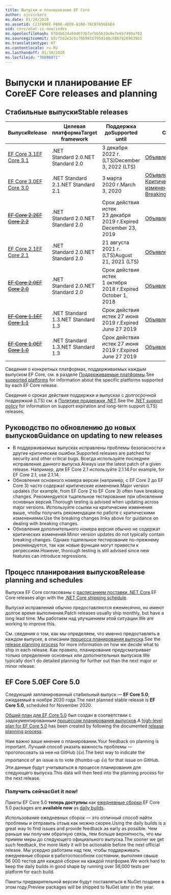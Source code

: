 ```yaml
---
title: Выпуски и планирование EF Core
author: ajcvickers
ms.date: 01/29/2020
ms.assetid: C21F89EE-FB08-4ED9-A2A0-76CB7656E6E4
uid: core/what-is-new/index
ms.openlocfilehash: 0704b624a50d0736fefbb5633e9e7e657499a703
ms.sourcegitcommit: b3cf5d2e3cb170b9916795d1d8c88678269639b1
ms.translationtype: HT
ms.contentlocale: ru-RU
ms.lasthandoff: 01/30/2020
ms.locfileid: "76888071"
---
```

# <a name="ef-core-releases-and-planning"></a><span data-ttu-id="8babe-102">Выпуски и планирование EF Core</span><span class="sxs-lookup"><span data-stu-id="8babe-102">EF Core releases and planning</span></span>

## <a name="stable-releases"></a><span data-ttu-id="8babe-103">Стабильные выпуски</span><span class="sxs-lookup"><span data-stu-id="8babe-103">Stable releases</span></span>

| <span data-ttu-id="8babe-104">Выпуск</span><span class="sxs-lookup"><span data-stu-id="8babe-104">Release</span></span> | <span data-ttu-id="8babe-105">Целевая платформа</span><span class="sxs-lookup"><span data-stu-id="8babe-105">Target framework</span></span> | <span data-ttu-id="8babe-106">Поддержка до</span><span class="sxs-lookup"><span data-stu-id="8babe-106">Supported until</span></span> | <span data-ttu-id="8babe-107">Ссылки</span><span class="sxs-lookup"><span data-stu-id="8babe-107">Links</span></span>
|:--------|------------------|-----------------|------
| [<span data-ttu-id="8babe-108">EF Core 3.1</span><span class="sxs-lookup"><span data-stu-id="8babe-108">EF Core 3.1</span></span>](https://www.nuget.org/packages/Microsoft.EntityFrameworkCore/3.1.1) | <span data-ttu-id="8babe-109">.NET Standard 2.0</span><span class="sxs-lookup"><span data-stu-id="8babe-109">.NET Standard 2.0</span></span> | <span data-ttu-id="8babe-110">3 декабря 2022 г. (LTS)</span><span class="sxs-lookup"><span data-stu-id="8babe-110">December 3, 2022 (LTS)</span></span> | [<span data-ttu-id="8babe-111">Объявление</span><span class="sxs-lookup"><span data-stu-id="8babe-111">Announcement</span></span>](https://devblogs.microsoft.com/dotnet/announcing-entity-framework-core-3-1-and-entity-framework-6-4/)
| [<span data-ttu-id="8babe-112">EF Core 3.0</span><span class="sxs-lookup"><span data-stu-id="8babe-112">EF Core 3.0</span></span>](https://www.nuget.org/packages/Microsoft.EntityFrameworkCore/3.0.1) | <span data-ttu-id="8babe-113">.NET Standard 2.1</span><span class="sxs-lookup"><span data-stu-id="8babe-113">.NET Standard 2.1</span></span> | <span data-ttu-id="8babe-114">3 марта 2020 г.</span><span class="sxs-lookup"><span data-stu-id="8babe-114">March 3, 2020</span></span> | <span data-ttu-id="8babe-115">[Объявление](https://devblogs.microsoft.com/dotnet/announcing-ef-core-3-0-and-ef-6-3-general-availability/) / [Критические изменения](ef-core-3.0/breaking-changes.md)</span><span class="sxs-lookup"><span data-stu-id="8babe-115">[Announcement](https://devblogs.microsoft.com/dotnet/announcing-ef-core-3-0-and-ef-6-3-general-availability/) / [Breaking changes](ef-core-3.0/breaking-changes.md)</span></span>
| <span data-ttu-id="8babe-116">~~[EF Core 2.2](https://www.nuget.org/packages/Microsoft.EntityFrameworkCore/2.2.6)~~</span><span class="sxs-lookup"><span data-stu-id="8babe-116">~~[EF Core 2.2](https://www.nuget.org/packages/Microsoft.EntityFrameworkCore/2.2.6)~~</span></span> | <span data-ttu-id="8babe-117">.NET Standard 2.0</span><span class="sxs-lookup"><span data-stu-id="8babe-117">.NET Standard 2.0</span></span> | <span data-ttu-id="8babe-118">Срок действия истек 23 декабря 2019 г.</span><span class="sxs-lookup"><span data-stu-id="8babe-118">Expired December 23, 2019</span></span> | [<span data-ttu-id="8babe-119">Объявление</span><span class="sxs-lookup"><span data-stu-id="8babe-119">Announcement</span></span>](https://devblogs.microsoft.com/dotnet/announcing-entity-framework-core-2-2/)
| [<span data-ttu-id="8babe-120">EF Core 2.1</span><span class="sxs-lookup"><span data-stu-id="8babe-120">EF Core 2.1</span></span>](https://www.nuget.org/packages/Microsoft.EntityFrameworkCore/2.1.14) | <span data-ttu-id="8babe-121">.NET Standard 2.0</span><span class="sxs-lookup"><span data-stu-id="8babe-121">.NET Standard 2.0</span></span> | <span data-ttu-id="8babe-122">21 августа 2021 г. (LTS)</span><span class="sxs-lookup"><span data-stu-id="8babe-122">August 21, 2021 (LTS)</span></span> | [<span data-ttu-id="8babe-123">Объявление</span><span class="sxs-lookup"><span data-stu-id="8babe-123">Announcement</span></span>](https://devblogs.microsoft.com/dotnet/announcing-entity-framework-core-2-1/)
| <span data-ttu-id="8babe-124">~~[EF Core 2.0](https://www.nuget.org/packages/Microsoft.EntityFrameworkCore/2.0.3)~~</span><span class="sxs-lookup"><span data-stu-id="8babe-124">~~[EF Core 2.0](https://www.nuget.org/packages/Microsoft.EntityFrameworkCore/2.0.3)~~</span></span> | <span data-ttu-id="8babe-125">.NET Standard 2.0</span><span class="sxs-lookup"><span data-stu-id="8babe-125">.NET Standard 2.0</span></span> | <span data-ttu-id="8babe-126">Срок действия истек 1 октября 2018 г.</span><span class="sxs-lookup"><span data-stu-id="8babe-126">Expired October 1, 2018</span></span> | [<span data-ttu-id="8babe-127">Объявление</span><span class="sxs-lookup"><span data-stu-id="8babe-127">Announcement</span></span>](https://devblogs.microsoft.com/dotnet/announcing-entity-framework-core-2-0/)
| <span data-ttu-id="8babe-128">~~[EF Core 1.1](https://www.nuget.org/packages/Microsoft.EntityFrameworkCore/1.1.6)~~</span><span class="sxs-lookup"><span data-stu-id="8babe-128">~~[EF Core 1.1](https://www.nuget.org/packages/Microsoft.EntityFrameworkCore/1.1.6)~~</span></span> | <span data-ttu-id="8babe-129">.NET Standard 1.3</span><span class="sxs-lookup"><span data-stu-id="8babe-129">.NET Standard 1.3</span></span> | <span data-ttu-id="8babe-130">Срок действия истек 27 июня 2019 г.</span><span class="sxs-lookup"><span data-stu-id="8babe-130">Expired June 27 2019</span></span> | [<span data-ttu-id="8babe-131">Объявление</span><span class="sxs-lookup"><span data-stu-id="8babe-131">Announcement</span></span>](https://devblogs.microsoft.com/dotnet/announcing-entity-framework-core-1-1/)
| <span data-ttu-id="8babe-132">~~[EF Core 1.0](https://www.nuget.org/packages/Microsoft.EntityFrameworkCore/1.0.6)~~</span><span class="sxs-lookup"><span data-stu-id="8babe-132">~~[EF Core 1.0](https://www.nuget.org/packages/Microsoft.EntityFrameworkCore/1.0.6)~~</span></span> | <span data-ttu-id="8babe-133">.NET Standard 1.3</span><span class="sxs-lookup"><span data-stu-id="8babe-133">.NET Standard 1.3</span></span> | <span data-ttu-id="8babe-134">Срок действия истек 27 июня 2019 г.</span><span class="sxs-lookup"><span data-stu-id="8babe-134">Expired June 27 2019</span></span> | [<span data-ttu-id="8babe-135">Объявление</span><span class="sxs-lookup"><span data-stu-id="8babe-135">Announcement</span></span>](https://devblogs.microsoft.com/dotnet/entity-framework-core-1-0-0-available/)

<span data-ttu-id="8babe-136">Сведения о конкретных платформах, поддерживаемых каждым выпуском EF Core, см. в разделе [Поддерживаемые платформы](../platforms/index.md).</span><span class="sxs-lookup"><span data-stu-id="8babe-136">See [supported platforms](../platforms/index.md) for information about the specific platforms supported by each EF Core release.</span></span>

<span data-ttu-id="8babe-137">Сведения о сроках действия поддержки и выпусках с долгосрочной поддержкой (LTS) см. в [Политике поддержки .NET](https://dotnet.microsoft.com/platform/support/policy/dotnet-core).</span><span class="sxs-lookup"><span data-stu-id="8babe-137">See the [.NET support policy](https://dotnet.microsoft.com/platform/support/policy/dotnet-core) for information on support expiration and long-term support (LTS) releases.</span></span>

## <a name="guidance-on-updating-to-new-releases"></a><span data-ttu-id="8babe-138">Руководство по обновлению до новых выпусков</span><span class="sxs-lookup"><span data-stu-id="8babe-138">Guidance on updating to new releases</span></span>

* <span data-ttu-id="8babe-139">В поддерживаемых выпусках исправлены проблемы безопасности и другие критические ошибки.</span><span class="sxs-lookup"><span data-stu-id="8babe-139">Supported releases are patched for security and other critical bugs.</span></span> <span data-ttu-id="8babe-140">Всегда используйте последнее исправление данного выпуска.</span><span class="sxs-lookup"><span data-stu-id="8babe-140">Always use the latest patch of a given release.</span></span> <span data-ttu-id="8babe-141">Например, для EF Core 2.1 используйте 2.1.14.</span><span class="sxs-lookup"><span data-stu-id="8babe-141">For example, for EF Core 2.1, use 2.1.14.</span></span>
* <span data-ttu-id="8babe-142">Обновления основного номера версии (например, с EF Core 2 до EF Core 3) часто содержат критические изменения.</span><span class="sxs-lookup"><span data-stu-id="8babe-142">Major version updates (for example, from EF Core 2 to EF Core 3) often have breaking changes.</span></span> <span data-ttu-id="8babe-143">Рекомендуется тщательное тестирование при обновлении основных версий.</span><span class="sxs-lookup"><span data-stu-id="8babe-143">Thorough testing is advised when updating across major versions.</span></span> <span data-ttu-id="8babe-144">Используйте ссылки на критические изменения выше, чтобы получить рекомендации по работе с критическими изменениями.</span><span class="sxs-lookup"><span data-stu-id="8babe-144">Use the breaking changes links above for guidance on dealing with breaking changes.</span></span>
* <span data-ttu-id="8babe-145">Обновления дополнительного номера версии обычно не содержат критических изменений.</span><span class="sxs-lookup"><span data-stu-id="8babe-145">Minor version updates do not typically contain breaking changes.</span></span> <span data-ttu-id="8babe-146">Однако тщательное тестирование по-прежнему рекомендуется, так как новые функции могут привести к регрессиям.</span><span class="sxs-lookup"><span data-stu-id="8babe-146">However, thorough testing is still advised since new features can introduce regressions.</span></span>

## <a name="release-planning-and-schedules"></a><span data-ttu-id="8babe-147">Процесс планирования выпусков</span><span class="sxs-lookup"><span data-stu-id="8babe-147">Release planning and schedules</span></span>

<span data-ttu-id="8babe-148">Выпуски EF Core согласованы с [расписанием поставки .NET Core](https://github.com/dotnet/core/blob/master/roadmap.md).</span><span class="sxs-lookup"><span data-stu-id="8babe-148">EF Core releases align with the [.NET Core shipping schedule](https://github.com/dotnet/core/blob/master/roadmap.md).</span></span>

<span data-ttu-id="8babe-149">Выпуски исправлений обычно предоставляются ежемесячно, но имеют долгое время выполнения.</span><span class="sxs-lookup"><span data-stu-id="8babe-149">Patch releases usually ship monthly, but have a long lead time.</span></span>
<span data-ttu-id="8babe-150">Мы работаем над улучшением этой ситуации.</span><span class="sxs-lookup"><span data-stu-id="8babe-150">We are working to improve this.</span></span>

<span data-ttu-id="8babe-151">См. сведения о том, как мы определяем, что именно предоставлять в каждом выпуске, в описании [процесса планирования выпуска](release-planning.md).</span><span class="sxs-lookup"><span data-stu-id="8babe-151">See the [release planning process](release-planning.md) for more information on how we decide what to ship in each release.</span></span>
<span data-ttu-id="8babe-152">Как правило, планирование предусматривает только определение основных или дополнительных выпусков.</span><span class="sxs-lookup"><span data-stu-id="8babe-152">We typically don't do detailed planning for further out than the next major or minor release.</span></span>

## <a name="ef-core-50"></a><span data-ttu-id="8babe-153">EF Core 5.0</span><span class="sxs-lookup"><span data-stu-id="8babe-153">EF Core 5.0</span></span>

<span data-ttu-id="8babe-154">Следующий запланированный стабильный выпуск — **EF Core 5.0**, ожидаемый в ноябре 2020 года.</span><span class="sxs-lookup"><span data-stu-id="8babe-154">The next planned stable release is **EF Core 5.0**, scheduled for November 2020.</span></span>

<span data-ttu-id="8babe-155">[Общий план для EF Core 5.0](ef-core-5.0/plan.md) был создан в соответствии с задокументированным [процессом планирования выпусков](release-planning.md).</span><span class="sxs-lookup"><span data-stu-id="8babe-155">A [high-level plan for EF Core 5.0](ef-core-5.0/plan.md) has been created by following the documented [release planning process](release-planning.md).</span></span>

<span data-ttu-id="8babe-156">Нам важно ваше мнение о планировании.</span><span class="sxs-lookup"><span data-stu-id="8babe-156">Your feedback on planning is important.</span></span>
<span data-ttu-id="8babe-157">Лучший способ указать важность проблемы — проголосовать за нее на GitHub (👍).</span><span class="sxs-lookup"><span data-stu-id="8babe-157">The best way to indicate the importance of an issue is to vote (thumbs-up 👍) for that issue on GitHub.</span></span>
<span data-ttu-id="8babe-158">Эти данные будут учитываться в процессе планирования для следующего выпуска.</span><span class="sxs-lookup"><span data-stu-id="8babe-158">This data will then feed into the planning process for the next release.</span></span>

### <a name="get-it-now"></a><span data-ttu-id="8babe-159">Получить сейчас</span><span class="sxs-lookup"><span data-stu-id="8babe-159">Get it now!</span></span>

<span data-ttu-id="8babe-160">Пакеты EF Core 5.0 **теперь доступны** как [ежедневные сборки](https://github.com/aspnet/AspNetCore/blob/master/docs/DailyBuilds.md).</span><span class="sxs-lookup"><span data-stu-id="8babe-160">EF Core 5.0 packages are **available now** as [daily builds](https://github.com/aspnet/AspNetCore/blob/master/docs/DailyBuilds.md).</span></span> 

<span data-ttu-id="8babe-161">Использование ежедневных сборок — это отличный способ найти проблемы и отправить отзыв как можно скорее.</span><span class="sxs-lookup"><span data-stu-id="8babe-161">Using the daily builds is a great way to find issues and provide feedback as early as possible.</span></span>
<span data-ttu-id="8babe-162">Чем раньше мы получим обратную связь, тем больше вероятность, что мы примем меры до следующего официального выпуска.</span><span class="sxs-lookup"><span data-stu-id="8babe-162">The sooner we get such feedback, the more likely it will be actionable before the next official release.</span></span>
<span data-ttu-id="8babe-163">Мы усердно работаем над тем, чтобы поддерживать ежедневные сборки в работоспособном состоянии, выполняя свыше 56 000 тестов для каждой сборки на каждой платформе.</span><span class="sxs-lookup"><span data-stu-id="8babe-163">We work hard to keep the daily builds in good shape by running over 56,000 tests per platform for each build.</span></span>

<span data-ttu-id="8babe-164">Пакеты предварительной версии будут поставляться в NuGet позднее в этом году.</span><span class="sxs-lookup"><span data-stu-id="8babe-164">Preview packages will be shipped to NuGet later in the year.</span></span>
